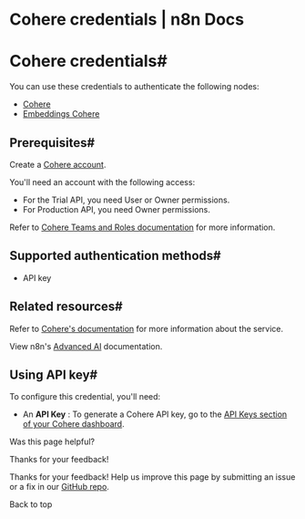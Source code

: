 # Cohere credentials | n8n Docs

[ ](https://github.com/n8n-io/n8n-docs/edit/main/docs/integrations/builtin/credentials/cohere.md "Edit this page")

# Cohere credentials#

You can use these credentials to authenticate the following nodes:

  * [Cohere](../../cluster-nodes/sub-nodes/n8n-nodes-langchain.lmcohere/)
  * [Embeddings Cohere](../../cluster-nodes/sub-nodes/n8n-nodes-langchain.embeddingscohere/)

## Prerequisites#

Create a [Cohere account](https://cohere.com/).

You'll need an account with the following access:

  * For the Trial API, you need User or Owner permissions.
  * For Production API, you need Owner permissions.

Refer to [Cohere Teams and Roles documentation](https://docs.cohere.com/reference/teams-and-roles) for more information.

## Supported authentication methods#

  * API key

## Related resources#

Refer to [Cohere's documentation](https://docs.cohere.com/reference/about) for more information about the service.

View n8n's [Advanced AI](../../../../advanced-ai/) documentation.

## Using API key#

To configure this credential, you'll need:

  * An **API Key** : To generate a Cohere API key, go to the [API Keys section of your Cohere dashboard](https://dashboard.cohere.com/api-keys).

Was this page helpful? 

Thanks for your feedback! 

Thanks for your feedback! Help us improve this page by submitting an issue or a fix in our [GitHub repo](https://github.com/n8n-io/n8n-docs). 

Back to top